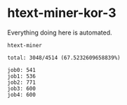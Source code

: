 # htext-miner-kor-3

Everything doing here is automated.

```
htext-miner

total: 3048/4514 (67.5232609658839%)

job0: 541
job1: 536
job2: 771
job3: 600
job4: 600
```